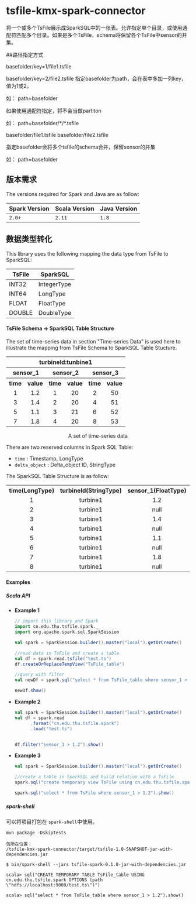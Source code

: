 # tsfile-kmx-spark-connector

将一个或多个TsFile展示成SparkSQL中的一张表。允许指定单个目录，或使用通配符匹配多个目录。如果是多个TsFile，schema将保留各个TsFile中sensor的并集。

##路径指定方式

basefolder/key=1/file1.tsfile

basefolder/key=2/file2.tsfile
指定basefolder为path，会在表中多加一列key，值为1或2。

如：
path=basefolder


如果使用通配符指定，将不会当做partiton

如：
path=basefolder/\*/\*.tsfile


basefolder/file1.tsfile
basefolder/file2.tsfile

指定basefolder会将多个tsfile的schema合并，保留sensor的并集

如：
path=basefolder


## 版本需求

The versions required for Spark and Java are as follow:

| Spark Version | Scala Version | Java Version |
| ------------- | ------------- | ------------ |
| `2.0+`        | `2.11`        | `1.8`        |



## 数据类型转化

This library uses the following mapping the data type from TsFile to SparkSQL:

| TsFile 		   | SparkSQL|
| --------------| -------------- |
| INT32       		   | IntegerType    |
| INT64       		   | LongType       |
| FLOAT       		   | FloatType      |
| DOUBLE      		   | DoubleType     |


#### TsFile Schema -> SparkSQL Table Structure

The set of time-series data in section "Time-series Data" is used here to illustrate the mapping from TsFile Schema to SparkSQL Table Stucture.

<center>
<table style="text-align:center">
	<tr><th colspan="6">turbineId:tunbine1</th></tr>
	<tr><th colspan="2">sensor_1</th><th colspan="2">sensor_2</th><th colspan="2">sensor_3</th></tr>
	<tr><th>time</th><th>value</td><th>time</th><th>value</td><th>time</th><th>value</td>
	<tr><td>1</td><td>1.2</td><td>1</td><td>20</td><td>2</td><td>50</td></tr>
	<tr><td>3</td><td>1.4</td><td>2</td><td>20</td><td>4</td><td>51</td></tr>
	<tr><td>5</td><td>1.1</td><td>3</td><td>21</td><td>6</td><td>52</td></tr>
	<tr><td>7</td><td>1.8</td><td>4</td><td>20</td><td>8</td><td>53</td></tr>
</table>
<span>A set of time-series data</span>
</center>

There are two reserved columns in Spark SQL Table:

- `time` : Timestamp, LongType
- `delta_object` : Delta_object ID, StringType

The SparkSQL Table Structure is as follow:

<center>
	<table style="text-align:center">
	<tr><th>time(LongType)</th><th> turbineId(StringType)</th><th>sensor_1(FloatType)</th><th>sensor_2(IntType)</th><th>sensor_3(IntType)</th></tr>
	<tr><td>1</td><td> turbine1 </td><td>1.2</td><td>20</td><td>null</td></tr>
	<tr><td>2</td><td> turbine1 </td><td>null</td><td>20</td><td>50</td></tr>
	<tr><td>3</td><td> turbine1 </td><td>1.4</td><td>21</td><td>null</td></tr>
	<tr><td>4</td><td> turbine1 </td><td>null</td><td>20</td><td>51</td></tr>
	<tr><td>5</td><td> turbine1 </td><td>1.1</td><td>null</td><td>null</td></tr>
	<tr><td>6</td><td> turbine1 </td><td>null</td><td>null</td><td>52</td></tr>
	<tr><td>7</td><td> turbine1 </td><td>1.8</td><td>null</td><td>null</td></tr>
	<tr><td>8</td><td> turbine1 </td><td>null</td><td>null</td><td>53</td></tr>
	</table>

</center>

#### Examples

##### Scala API

* **Example 1**

	```scala
	// import this library and Spark
	import cn.edu.thu.tsfile.spark._
	import org.apache.spark.sql.SparkSession

	val spark = SparkSession.builder().master("local").getOrCreate()

	//read data in TsFile and create a table
	val df = spark.read.tsfile("test.ts")
	df.createOrReplaceTempView("TsFile_table")

	//query with filter
	val newDf = spark.sql("select * from TsFile_table where sensor_1 > 1.2").cache()

	newDf.show()

	```

* **Example 2**

	```scala
	val spark = SparkSession.builder().master("local").getOrCreate()
	val df = spark.read
	      .format("cn.edu.thu.tsfile.spark")
	      .load("test.ts")


	df.filter("sensor_1 > 1.2").show()

	```

* **Example 3**

	```scala
	val spark = SparkSession.builder().master("local").getOrCreate()

	//create a table in SparkSQL and build relation with a TsFile
	spark.sql("create temporary view TsFile using cn.edu.thu.tsfile.spark options(path = \"test.ts\")")

	spark.sql("select * from TsFile where sensor_1 > 1.2").show()

	```

##### spark-shell

可以将项目打包在 `spark-shell`中使用。

```
mvn package -DskipTests

包所在位置：
/tsfile-kmx-spark-connector/target/tsfile-1.0-SNAPSHOT-jar-with-dependencies.jar
```

```
$ bin/spark-shell --jars tsfile-spark-0.1.0-jar-with-dependencies.jar

scala> sql("CREATE TEMPORARY TABLE TsFile_table USING cn.edu.thu.tsfile.spark OPTIONS (path \"hdfs://localhost:9000/test.ts\")")

scala> sql("select * from TsFile_table where sensor_1 > 1.2").show()
```